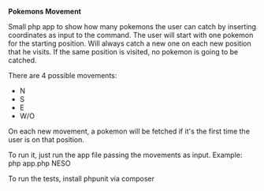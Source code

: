 **Pokemons Movement**

Small php app to show how many pokemons the user can catch by inserting coordinates as input to the command.
The user will start with one pokemon for the starting position. Will always catch a new one on each new position that he
visits. If the same position is visited, no pokemon is going to be catched.

There are 4 possible movements:
- N
- S
- E
- W/O

On each new movement, a pokemon will be fetched if it's the first time the user is on that position.

To run it, just run the app file passing the movements as input.
Example:
php app.php NESO

To run the tests, install phpunit via composer
